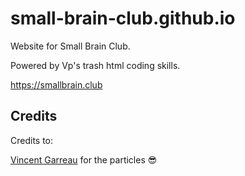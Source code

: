 # small-brain-club.github.io
Website for Small Brain Club.

Powered by Vp's trash html coding skills.

https://smallbrain.club


## Credits
Credits to:

[Vincent Garreau](github.com/VincentGarreau/particles.js) for the particles 😎
